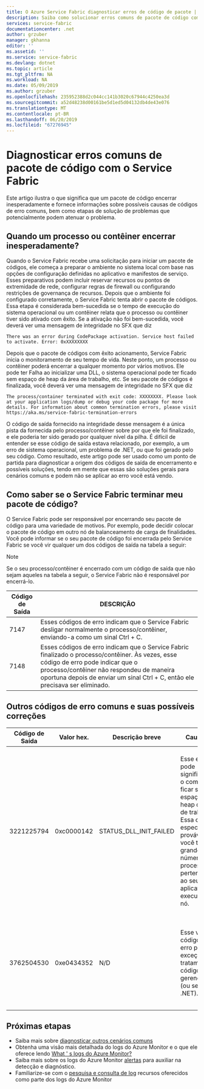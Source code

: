 ```yaml
---
title: O Azure Service Fabric diagnosticar erros de código de pacote | Microsoft Docs
description: Saiba como solucionar erros comuns de pacote de código com o Azure Service Fabric
services: service-fabric
documentationcenter: .net
author: grzuber
manager: gkhanna
editor: ''
ms.assetid: ''
ms.service: service-fabric
ms.devlang: dotnet
ms.topic: article
ms.tgt_pltfrm: NA
ms.workload: NA
ms.date: 05/09/2019
ms.author: grzuber
ms.openlocfilehash: 235952388d2c044cc141b3020c67944c4250ea3d
ms.sourcegitcommit: a52d48238d00161be5d1ed5d04132db4de43e076
ms.translationtype: MT
ms.contentlocale: pt-BR
ms.lasthandoff: 06/20/2019
ms.locfileid: "67276945"
---
```

# <a name="diagnose-common-code-package-errors-with-service-fabric"></a>Diagnosticar erros comuns de pacote de código com o Service Fabric

Este artigo ilustra o que significa que um pacote de código encerrar inesperadamente e fornece informações sobre possíveis causas de códigos de erro comuns, bem como etapas de solução de problemas que potencialmente podem atenuar o problema.

## <a name="when-does-a-process-or-container-terminate-unexpectedly"></a>Quando um processo ou contêiner encerrar inesperadamente?

Quando o Service Fabric recebe uma solicitação para iniciar um pacote de códigos, ele começa a preparar o ambiente no sistema local com base nas opções de configuração definidas no aplicativo e manifestos de serviço. Esses preparativos podem incluir reservar recursos ou pontos de extremidade de rede, configurar regras de firewall ou configurando restrições de governança de recursos. Depois que o ambiente foi configurado corretamente, o Service Fabric tenta abrir o pacote de códigos. Essa etapa é considerada bem-sucedida se o tempo de execução do sistema operacional ou um contêiner relata que o processo ou contêiner tiver sido ativado com êxito. Se a ativação não foi bem-sucedida, você deverá ver uma mensagem de integridade no SFX que diz

```
There was an error during CodePackage activation. Service host failed to activate. Error: 0xXXXXXXXX
```

Depois que o pacote de códigos com êxito acionamento, Service Fabric inicia o monitoramento de seu tempo de vida. Neste ponto, um processo ou contêiner poderá encerrar a qualquer momento por vários motivos. Ele pode ter Falha ao inicializar uma DLL, o sistema operacional pode ter ficado sem espaço de heap da área de trabalho, etc. Se seu pacote de códigos é finalizada, você deverá ver uma mensagem de integridade no SFX que diz

```
The process/container terminated with exit code: XXXXXXXX. Please look at your application logs/dump or debug your code package for more details. For information about common termination errors, please visit https://aka.ms/service-fabric-termination-errors
```

O código de saída fornecido na integridade desse mensagem é a única pista da fornecida pelo processo/contêiner sobre por que ele foi finalizado, e ele poderia ter sido gerado por qualquer nível da pilha. É difícil de entender se esse código de saída estava relacionado, por exemplo, a um erro de sistema operacional, um problema de .NET, ou que foi gerado pelo seu código. Como resultado, este artigo pode ser usado como um ponto de partida para diagnosticar a origem dos códigos de saída de encerramento e possíveis soluções, tendo em mente que essas são soluções gerais para cenários comuns e podem não se aplicar ao erro você está vendo.

## <a name="how-can-i-tell-if-service-fabric-terminated-my-code-package"></a>Como saber se o Service Fabric terminar meu pacote de código?

O Service Fabric pode ser responsável por encerrando seu pacote de código para uma variedade de motivos. Por exemplo, pode decidir colocar o pacote de código em outro nó de balanceamento de carga de finalidades. Você pode informar se o seu pacote de código foi encerrada pelo Service Fabric se você vir qualquer um dos códigos de saída na tabela a seguir:

>[!NOTE]
> Se o seu processo/contêiner é encerrado com um código de saída que não sejam aqueles na tabela a seguir, o Service Fabric não é responsável por encerrá-lo.

Código de Saída | DESCRIÇÃO
--------- | -----------
7147 | Esses códigos de erro indicam que o Service Fabric desligar normalmente o processo/contêiner, enviando-a como um sinal Ctrl + C.
7148 | Esses códigos de erro indicam que o Service Fabric finalizado o processo/contêiner. Às vezes, esse código de erro pode indicar que o processo/contêiner não respondeu de maneira oportuna depois de enviar um sinal Ctrl + C, então ele precisava ser eliminado.


## <a name="other-common-error-codes-and-their-potential-fixes"></a>Outros códigos de erro comuns e suas possíveis correções

Código de Saída | Valor hex. | Descrição breve | Causa raiz | Correção de possíveis
--------- | --------- | ----------------- | ---------- | -------------
3221225794 | 0xc0000142 | STATUS_DLL_INIT_FAILED | Esse erro pode significar que o computador ficar sem espaço de heap da área de trabalho. Essa causa é especialmente provável se você tiver um grande número de processos pertencentes ao seu aplicativo em execução no nó. | Se seu programa não foi criado para responder aos sinais de Ctrl + C, você pode habilitar a configuração de "EnableActivateNoWindow" no manifesto do Cluster. Habilitar essa configuração significa que seu pacote de código seria executado sem uma janela de GUI e não receberia sinais de Ctrl + C, mas seria reduzir a quantidade de espaço de heap da área de trabalho de que cada processo consome. Se o seu pacote de código precisa receber os sinais de Ctrl + C, você pode aumentar o tamanho do heap de área de trabalho do seu nó.
3762504530 | 0xe0434352 | N/D | Esse valor é o código de erro para uma exceção sem tratamento no código gerenciado (ou seja, .NET). | Se você estiver vendo esse código de saída, isso implica que seu aplicativo gerou uma exceção que permanece sem tratamento e terminar o processo. Depuração de logs e despejos de memória de seu aplicativo deve ser a primeira etapa para determinar o que causou o erro.

## <a name="next-steps"></a>Próximas etapas

* Saiba mais sobre [diagnosticar outros cenários comuns](service-fabric-diagnostics-common-scenarios.md)
* Obtenha uma visão mais detalhada do logs do Azure Monitor e o que ele oferece lendo [What ' s logs do Azure Monitor?](../operations-management-suite/operations-management-suite-overview.md)
* Saiba mais sobre os logs do Azure Monitor [alertas](../log-analytics/log-analytics-alerts.md) para auxiliar na detecção e diagnóstico.
* Familiarize-se com o [pesquisa e consulta de log](../log-analytics/log-analytics-log-searches.md) recursos oferecidos como parte dos logs do Azure Monitor
